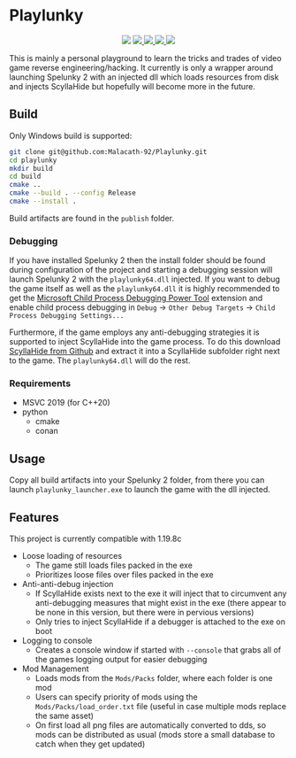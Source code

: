 # Playlunky
<p align="center">
  <img src="https://img.shields.io/badge/Spelunky 2-1.19.8c-orange">
  <a href="https://isocpp.org/">
      <img src="https://img.shields.io/badge/language-C%2B%2B20-blue.svg">
  </a>
  <a href="https://ci.appveyor.com/project/Malacath-92/playlunky">
      <img src="https://ci.appveyor.com/api/projects/status/yhlybe62omlpbxj3?svg=true">
  </a>
  <a href="https://github.com/Malacath-92/playlunky/actions">
      <img src="https://github.com/Malacath-92/playlunky/workflows/Github%20Actions%20CI/badge.svg">
  </a>
  <a href="https://opensource.org/licenses/MIT" >
      <img src="https://img.shields.io/apm/l/vim-mode.svg">
  </a>
</p>

This is mainly a personal playground to learn the tricks and trades of video game reverse engineering/hacking. It currently is only a wrapper around launching Spelunky 2 with an injected dll which loads resources from disk and injects ScyllaHide but hopefully will become more in the future.

## Build

Only Windows build is supported:
```sh
git clone git@github.com:Malacath-92/Playlunky.git
cd playlunky
mkdir build
cd build
cmake ..
cmake --build . --config Release
cmake --install .
```
Build artifacts are found in the `publish` folder.

### Debugging
If you have installed Spelunky 2 then the install folder should be found during configuration of the project and starting a debugging session will launch Spelunky 2 with the `playlunky64.dll` injected. If you want to debug the game itself as well as the `playlunky64.dll` it is highly recommended to get the [Microsoft Child Process Debugging Power Tool](https://marketplace.visualstudio.com/items?itemName=vsdbgplat.MicrosoftChildProcessDebuggingPowerTool) extension and enable child process debugging in `Debug` &rarr; `Other Debug Targets` &rarr; `Child Process Debugging Settings...`

Furthermore, if the game employs any anti-debugging strategies it is supported to inject ScyllaHide into the game process. To do this download [ScyllaHide from Github](https://github.com/x64dbg/ScyllaHide/tags) and extract it into a ScyllaHide subfolder right next to the game. The `playlunky64.dll` will do the rest.

### Requirements
- MSVC 2019 (for C++20)
- python
    - cmake
    - conan

## Usage
Copy all build artifacts into your Spelunky 2 folder, from there you can launch `playlunky_launcher.exe` to launch the game with the dll injected.

## Features
This project is currently compatible with 1.19.8c
* Loose loading of resources    
    * The game still loads files packed in the exe
    * Prioritizes loose files over files packed in the exe
* Anti-anti-debug injection
    * If ScyllaHide exists next to the exe it will inject that to circumvent any anti-debugging measures that might exist in the exe (there appear to be none in this version, but there were in pervious versions)
    * Only tries to inject ScyllaHide if a debugger is attached to the exe on boot
* Logging to console
    * Creates a console window if started with `--console` that grabs all of the games logging output for easier debugging 
* Mod Management
    * Loads mods from the `Mods/Packs` folder, where each folder is one mod
    * Users can specify priority of mods using the `Mods/Packs/load_order.txt` file (useful in case multiple mods replace the same asset)
    * On first load all png files are automatically converted to dds, so mods can be distributed as usual (mods store a small database to catch when they get updated)